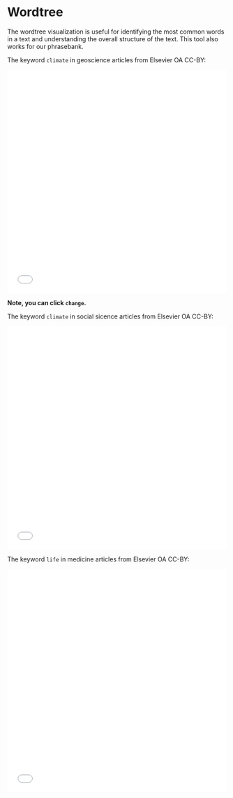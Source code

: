 # Wordtree

The wordtree visualization is useful for identifying the most common words in a text and understanding the overall structure of the text. This tool also works for our phrasebank.

The keyword `climate` in geoscience articles from Elsevier OA CC-BY:

<iframe src="../wordtree_climate_geo.html" frameborder="0" style="border:none; overflow:hidden; width:100%; height:510px;" allowTransparency="true"></iframe>
</iframe>

**Note, you can click `change`.**

The keyword `climate` in social sicence articles from Elsevier OA CC-BY:

<iframe src="../wordtree_climate_social_science.html" frameborder="0" style="border:none; overflow:hidden; width:100%; height:510px;" allowTransparency="true"></iframe>
</iframe>

The keyword `life` in medicine articles from Elsevier OA CC-BY:

<iframe src="../wordtree_life_medicine.html" frameborder="0" style="border:none; overflow:hidden; width:100%; height:510px;" allowTransparency="true"></iframe>
</iframe>